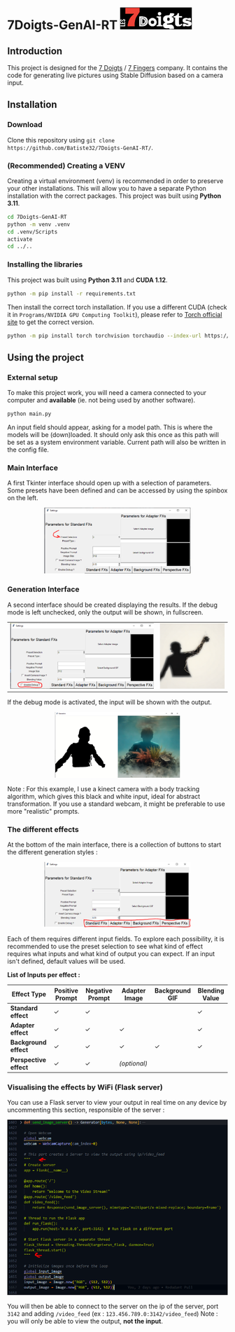 ﻿# 7Doigts-GenAI-RT <img src="/assets/Lab7_BlancRouge.png" alt="Logo for the 7 Fingers" height="50" />


## Introduction

This project is designed for the [7 Doigts](https://7doigts.com/) / [7 Fingers](https://7fingers.com/) company.
It contains the code for generating live pictures using Stable Diffusion based on a camera input.

## Installation

### Download

Clone this repository using `git clone https://github.com/Batiste32/7Doigts-GenAI-RT/`.

### (Recommended) Creating a VENV

Creating a virtual environment (venv) is recommended in order to preserve your other installations.
This will allow you to have a separate Python installation with the correct packages.
This project was built using **Python 3.11**.

```bash
cd 7Doigts-GenAI-RT
python -m venv .venv
cd .venv/Scripts
activate
cd ../..
```

### Installing the libraries

This project was built using **Python 3.11** and **CUDA 1.12**.

```bash
python -m pip install -r requirements.txt
```

Then install the correct torch installation. If you use a different CUDA (check it in `Programs/NVIDIA GPU Computing Toolkit`), please refer to [Torch official site](https://pytorch.org/get-started/locally/) to get the correct version.

```bash
python -m pip install torch torchvision torchaudio --index-url https://download.pytorch.org/whl/cu121
```

## Using the project

### External setup

To make this project work, you will need a camera connected to your computer and **available**
(ie. not being used by another software).

```bash
python main.py
```

An input field should appear, asking for a model path. This is where the models will be (down)loaded. It should only ask this once as this path will be set as a system environment variable. Current path will also be written in the config file.

### Main Interface

A first Tkinter interface should open up with a selection of parameters.
Some presets have been defined and can be accessed by using the spinbox on the left.

<p align="center">
    <img src="/assets/screen-preset.PNG" alt="Location of the preset selection button" height="150"/>
</p>

### Generation Interface

A second interface should be created displaying the results.
If the debug mode is left unchecked, only the output will be shown, in fullscreen.

<table align="center">
<tr>
<td><img src="./assets/screen-debug.PNG" alt="Location of the debug checkbox" height="150"/></td>
<td><img src="./assets/screen-preview.PNG" alt="Preview of the output" height="150"/></td>
</tr>
</table>

If the debug mode is activated, the input will be shown with the output.

<p align="center">
    <img src="/assets/screen-preview-debug.PNG" alt="Preview in debug mode" height="150"/>
</p>

Note : For this example, I use a kinect camera with a body tracking algorithm, which gives this black and white input, ideal for abstract transformation. If you use a standard webcam, it might be preferable to use more "realistic" prompts.

### The different effects

At the bottom of the main interface, there is a collection of buttons to start the different generation styles :

<p align="center">
    <img src="/assets/screen-effects.PNG" alt="Preview in debug mode" height="150"/>
</p>

Each of them requires different input fields. To explore each possibility, it is recommended to use the preset selection to see what kind of effect requires what inputs and what kind of output you can expect. If an input isn't defined, default values will be used.

**List of Inputs per effect :**

| Effect Type       | Positive Prompt | Negative Prompt           | Adapter Image        | Background GIF        | Blending Value |
|-------------------|------------------|---------------------------|-----------------------|-----------------------|-----------------|
| **Standard effect**    | ✓                | ✓                         |                       |                       | ✓               |
| **Adapter effect**     | ✓                | ✓                         | ✓                     |                       | ✓               |
| **Background effect**  | ✓                | ✓                         | ✓                     | ✓                     | ✓               |
| **Perspective effect** | ✓                | ✓                         | _(optional)_          |                       |                 |

### Visualising the effects by WiFi (Flask server)

You can use a Flask server to view your output in real time on any device by uncommenting this section, responsible of the server :

<p align="center">
    <img src="/assets/screen-flask.PNG" alt="Preview in debug mode" height="400"/>
</p>

You will then be able to connect to the server on the ip of the server, port `3142` and adding `/video_feed`
(ex : `123.456.789.0:3142/video_feed`)
Note : you will only be able to view the output, **not the input**.